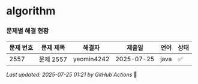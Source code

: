 # algorithm

### 문제별 해결 현황

| 문제 번호 | 문제 제목 | 해결자 | 제출일 | 언어 | 상태 |
|----------|----------|--------|--------|------|------|
| 2557 | 문제 2557 | yeomin4242 | 2025-07-25 | java | ✅ |---
*Last updated: 2025-07-25 01:21 by GitHub Actions* 🤖
